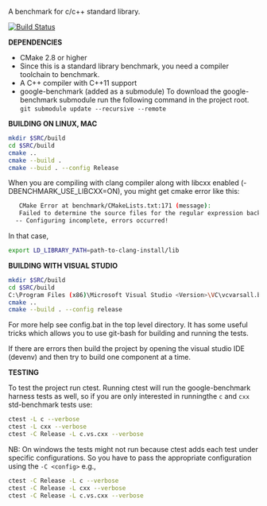 A benchmark for c/c++ standard library.

[![Build
Status](https://travis-ci.org/hiraditya/std-benchmark.svg?branch=master)](https://travis-ci.org/hiraditya/std-benchmark)

**DEPENDENCIES**
- CMake 2.8 or higher
- Since this is a standard library benchmark, you need a compiler toolchain to benchmark.
- A C++ compiler with C++11 support
- google-benchmark (added as a submodule)
        To download the google-benchmark submodule run the following command in the project root.
        `git submodule update --recursive --remote`

**BUILDING ON LINUX, MAC**
```sh
mkdir $SRC/build
cd $SRC/build
cmake ..
cmake --build .
cmake --buid . --config Release
```

When you are compiling with clang compiler along with libcxx enabled (-DBENCHMARK_USE_LIBCXX=ON),
you might get cmake error like this:
```sh
   CMake Error at benchmark/CMakeLists.txt:171 (message):
   Failed to determine the source files for the regular expression backend
  -- Configuring incomplete, errors occurred!
```

In that case,
```sh
export LD_LIBRARY_PATH=path-to-clang-install/lib
```

**BUILDING WITH VISUAL STUDIO**
```sh
mkdir $SRC/build
cd $SRC/build
C:\Program Files (x86)\Microsoft Visual Studio <Version>\VC\vcvarsall.bat amd64
cmake ..
cmake --build . --config release
```

For more help see config.bat in the top level directory. It has some useful tricks
which allows you to use git-bash for building and running the tests.

If there are errors then build the project by opening the visual studio IDE (devenv)
and then try to build one component at a time.

**TESTING**

To test the project run ctest. Running ctest will run the google-benchmark harness tests
as well, so if you are only interested in runningthe `c` and `cxx` std-benchmark tests use:
```sh
ctest -L c --verbose
ctest -L cxx --verbose
ctest -C Release -L c.vs.cxx --verbose
```

NB: On windows the tests might not run because ctest adds each test under specific
configurations. So you have to pass the appropriate configuration using the `-C <config>` e.g.,
```sh
ctest -C Release -L c --verbose
ctest -C Release -L cxx --verbose
ctest -C Release -L c.vs.cxx --verbose
```

